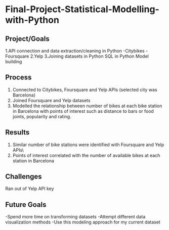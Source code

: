 # Final-Project-Statistical-Modelling-with-Python

## Project/Goals
1.API connection and data extraction/cleaning in Python
-Citybikes
-Foursquare
2.Yelp
3.Joining datasets in Python
SQL in Python
Model building

## Process
1. Connected to Citybikes, Foursquare and Yelp APIs (selected city was Barcelona)
2. Joined Foursquare and Yelp datasets
3. Modelled the relationship between number of bikes at each bike station in Barcelona with points of interest such as distance to bars or food joints, popularity and rating.

## Results
1. Similar number of bike stations were identified with Foursquare and Yelp APIs\
2. Points of interest correlated with the number of available bikes at each station in Barcelona

## Challenges 
Ran out of Yelp API key

## Future Goals
-Spend more time on transforming datasets 
-Attempt different data visualization methods
-Use this modeling approach for my current dataset
